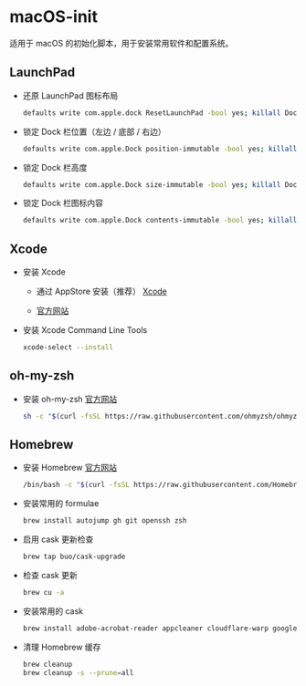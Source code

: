 # macOS-init

适用于 macOS 的初始化脚本，用于安装常用软件和配置系统。

## LaunchPad

- 还原 LaunchPad 图标布局

  ```bash
  defaults write com.apple.dock ResetLaunchPad -bool yes; killall Dock
  ```

- 锁定 Dock 栏位置（左边 / 底部 / 右边）

  ```bash
  defaults write com.apple.Dock position-immutable -bool yes; killall Dock
  ```

- 锁定 Dock 栏高度

  ```bash
  defaults write com.apple.Dock size-immutable -bool yes; killall Dock
  ```

- 锁定 Dock 栏图标内容

  ```bash
  defaults write com.apple.Dock contents-immutable -bool yes; killall Dock
  ```

## Xcode

- 安装 Xcode

  - 通过 AppStore 安装（推荐） [Xcode](https://apps.apple.com/us/app/xcode/id497799835?l=zh-Hans-CN&mt=12)

  - [官方网站](https://developer.apple.com/cn/xcode/)

- 安装 Xcode Command Line Tools

  ```bash
  xcode-select --install
  ```

## oh-my-zsh

- 安装 oh-my-zsh [官方网站](https://ohmyz.sh/#install)

  ```bash
  sh -c "$(curl -fsSL https://raw.githubusercontent.com/ohmyzsh/ohmyzsh/master/tools/install.sh)"
  ```

## Homebrew

- 安装 Homebrew [官方网站](https://brew.sh/zh-cn/)

  ```bash
  /bin/bash -c "$(curl -fsSL https://raw.githubusercontent.com/Homebrew/install/HEAD/install.sh)"
  ```

- 安装常用的 formulae

  ```bash
  brew install autojump gh git openssh zsh
  ```

- 启用 cask 更新检查

  ```bash
  brew tap buo/cask-upgrade
  ```

- 检查 cask 更新

    ```bash
    brew cu -a
    ```

- 安装常用的 cask

  ```bash
  brew install adobe-acrobat-reader appcleaner cloudflare-warp google-chrome iina iterm2 keka kekaexternalhelper onedrive
  ```

- 清理 Homebrew 缓存

  ```bash
  brew cleanup
  brew cleanup -s --prune=all
  ```
